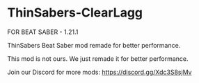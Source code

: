 # ThinSabers-ClearLagg
FOR BEAT SABER - 1.21.1

ThinSabers Beat Saber mod remade for better performance.

This mod is not ours. We just remade it for better performance.

Join our Discord for more mods:
https://discord.gg/Xdc3S8sjMv
